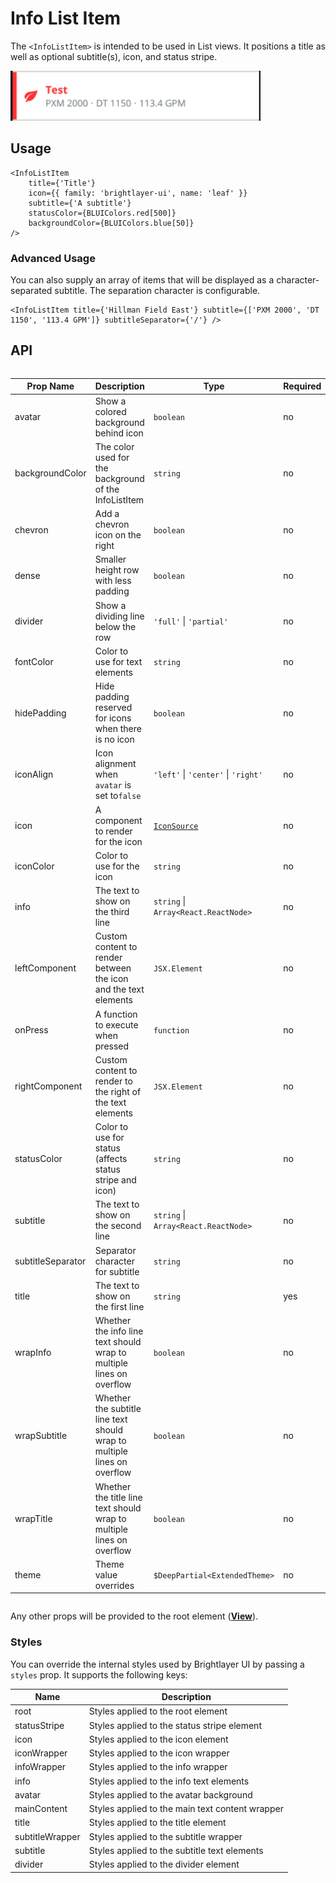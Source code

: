 # Info List Item

The `<InfoListItem>` is intended to be used in List views. It positions a title as well as optional subtitle(s), icon, and status stripe.

<img width="400" alt="Info List Item component" src="./images/infoListItem.png">

## Usage

```tsx
<InfoListItem
    title={'Title'}
    icon={{ family: 'brightlayer-ui', name: 'leaf' }}
    subtitle={'A subtitle'}
    statusColor={BLUIColors.red[500]}
    backgroundColor={BLUIColors.blue[50]}
/>
```

### Advanced Usage

You can also supply an array of items that will be displayed as a character-separated subtitle. The separation character is configurable.

```tsx
<InfoListItem title={'Hillman Field East'} subtitle={['PXM 2000', 'DT 1150', '113.4 GPM']} subtitleSeparator={'/'} />
```

## API

<div style="overflow: auto">

| Prop Name         | Description                                                              | Type                                 | Required | Default        |
| ----------------- | ------------------------------------------------------------------------ | ------------------------------------ | -------- | -------------- |
| avatar            | Show a colored background behind icon                                    | `boolean`                            | no       | `false`        |
| backgroundColor   | The color used for the background of the InfoListItem                    | `string`                             | no       |                |
| chevron           | Add a chevron icon on the right                                          | `boolean`                            | no       | `false`        |
| dense             | Smaller height row with less padding                                     | `boolean`                            | no       | `false`        |
| divider           | Show a dividing line below the row                                       | `'full'` \| `'partial'`              | no       |                |
| fontColor         | Color to use for text elements                                           | `string`                             | no       |                |
| hidePadding       | Hide padding reserved for icons when there is no icon                    | `boolean`                            | no       | `false`        |
| iconAlign         | Icon alignment when `avatar` is set to`false`                            | `'left'` \| `'center'` \| `'right'`  | no       | 'left'         |
| icon              | A component to render for the icon                                       | [`IconSource`](./Icons.md)           | no       |                |
| iconColor         | Color to use for the icon                                                | `string`                             | no       |                |
| info              | The text to show on the third line                                       | `string` \| `Array<React.ReactNode>` | no       |                |
| leftComponent     | Custom content to render between the icon and the text elements          | `JSX.Element`                        | no       |                |
| onPress           | A function to execute when pressed                                       | `function`                           | no       |                |
| rightComponent    | Custom content to render to the right of the text elements               | `JSX.Element`                        | no       |                |
| statusColor       | Color to use for status (affects status stripe and icon)                 | `string`                             | no       |                |
| subtitle          | The text to show on the second line                                      | `string` \| `Array<React.ReactNode>` | no       |                |
| subtitleSeparator | Separator character for subtitle                                         | `string`                             | no       | '·' ('\u00B7') |
| title             | The text to show on the first line                                       | `string`                             | yes      |                |
| wrapInfo          | Whether the info line text should wrap to multiple lines on overflow     | `boolean`                            | no       | `false`        |
| wrapSubtitle      | Whether the subtitle line text should wrap to multiple lines on overflow | `boolean`                            | no       | `false`        |
| wrapTitle         | Whether the title line text should wrap to multiple lines on overflow    | `boolean`                            | no       | `false`        |
| theme             | Theme value overrides                                                    | `$DeepPartial<ExtendedTheme>`        | no       |                |

</div>

Any other props will be provided to the root element ([**View**](https://reactnative.dev/docs/view)).

### Styles

You can override the internal styles used by Brightlayer UI by passing a `styles` prop. It supports the following keys:

| Name            | Description                                     |
| --------------- | ----------------------------------------------- |
| root            | Styles applied to the root element              |
| statusStripe    | Styles applied to the status stripe element     |
| icon            | Styles applied to the icon element              |
| iconWrapper     | Styles applied to the icon wrapper              |
| infoWrapper     | Styles applied to the info wrapper              |
| info            | Styles applied to the info text elements        |
| avatar          | Styles applied to the avatar background         |
| mainContent     | Styles applied to the main text content wrapper |
| title           | Styles applied to the title element             |
| subtitleWrapper | Styles applied to the subtitle wrapper          |
| subtitle        | Styles applied to the subtitle text elements    |
| divider         | Styles applied to the divider element           |
